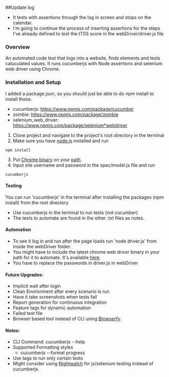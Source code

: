 ##Update log
* It tests with assertions through the log in screen and stops on the calendar. 
* I'm going to continue the process of inserting assertions for the steps I've already defined to test the tTSS score in the webDriver/driver.js file

### Overview
An automated code test that logs into a website, finds elements and tests caluculated values. It runs cucumberjs with Node assertions and selenium web driver using Chrome. 

### Installation and Setup
I added a package.json, so you should just be able to do npm install to install these. 
* cucumberjs: https://www.npmjs.com/package/cucumber
* zombie: https://www.npmjs.com/package/zombie
* selenium_web_driver: https://www.npmjs.com/package/selenium*webdriver


1. Clone project and navigate to the project's root directory in the terminal
2. Make sure you have [node.js](https://nodejs.org/en/) installed and run
```
npm install 
```
3. Put [Chrome binary](http://chromedriver.storage.googleapis.com/index.html) on your [path](https://sites.google.com/a/chromium.org/chromedriver/getting-started). 
4. Input site username and password in the spec/model.js file and run
```
cucumberjs
```
#### Testing
You can run 'cucumberjs' in the terminal after installing the packages (npm install) from the root directory
* Use cucumberjs in the terminal to run tests (not cucumber)
* The tests to automate are found in the other .txt files as notes. 

#### Automation
* To see it log in and run after the page loads run 'node driver.js' from inside the webDriver folder. 
* You might have to include the latest chrome web driver binary in your path for it to automate. It's available [here](http://chromedriver.storage.googleapis.com/index.html).
* You have to replace the passwords in driver.js in webDriver

#### Future Upgrades:
* Implicit wait after login
* Clean Environment after every scenario is run
* Have it take screenshots when tests fail
* Report generation for continuous integration
* Feature tags for dynamic automation
* Failed test file
* Browser based tool instead of CLI using [Browserfy](http://browserify.org/).

#### Notes:
* CLI Command: cucumberjs --help
* Supported Formatting styles
	* cucumberjs --format progress
* Use tags to run only certain tests
* Might consider using [Nightwatch](http://nightwatchjs.org/) for js/selenium testing instead of cucumberjs. 

